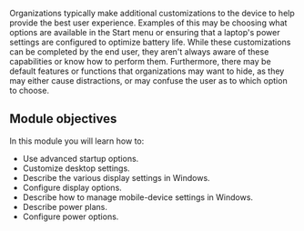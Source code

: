 Organizations typically make additional customizations to the device to help provide the best user experience. Examples of this may be choosing what options are available in the Start menu or ensuring that a laptop's power settings are configured to optimize battery life. While these customizations can be completed by the end user, they aren't always aware of these capabilities or know how to perform them. Furthermore, there may be default features or functions that organizations may want to hide, as they may either cause distractions, or may confuse the user as to which option to choose.<br>

## Module objectives

In this module you will learn how to:

 -  Use advanced startup options.
 -  Customize desktop settings.
 -  Describe the various display settings in Windows.<br>
 -  Configure display options.
 -  Describe how to manage mobile-device settings in Windows.
 -  Describe power plans.
 -  Configure power options.

#### 

